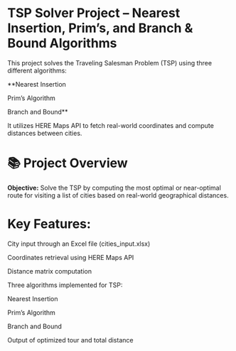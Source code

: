 # TSP Solver Project – Nearest Insertion, Prim’s, and Branch & Bound Algorithms
This project solves the Traveling Salesman Problem (TSP) using three different algorithms:

**Nearest Insertion

Prim’s Algorithm

Branch and Bound**

It utilizes HERE Maps API to fetch real-world coordinates and compute distances between cities.

# 📚 Project Overview
**Objective:**
Solve the TSP by computing the most optimal or near-optimal route for visiting a list of cities based on real-world geographical distances.

# Key Features:

City input through an Excel file (cities_input.xlsx)

Coordinates retrieval using HERE Maps API

Distance matrix computation

Three algorithms implemented for TSP:

Nearest Insertion

Prim’s Algorithm

Branch and Bound

Output of optimized tour and total distance
